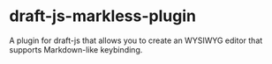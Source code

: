 # draft-js-markless-plugin
A plugin for draft-js that allows you to create an WYSIWYG editor that supports Markdown-like keybinding.
